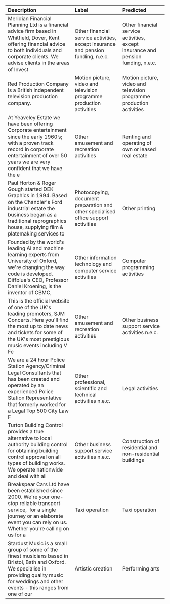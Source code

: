 | Description                                                                                                                                                                                              | Label                                                                              | Predicted                                                                        |
|:---------------------------------------------------------------------------------------------------------------------------------------------------------------------------------------------------------|:-----------------------------------------------------------------------------------|:---------------------------------------------------------------------------------|
| Meridian Financial Planning Ltd is a financial advice firm based in Whitfield, Dover, Kent offering financial advice to both individuals and corporate clients. We advise clients in the areas of Invest | Other financial service activities, except insurance and pension funding, n.e.c.   | Other financial service activities, except insurance and pension funding, n.e.c. |
| Red Production Company is a British independent television production company.                                                                                                                           | Motion picture, video and television programme production activities               | Motion picture, video and television programme production activities             |
| At Yeaveley Estate we have been offering Corporate entertainment since the early 1960’s; with a proven track record in corporate entertainment of over 50 years we are very confident that we have the e | Other amusement and recreation activities                                          | Renting and operating of own or leased real estate                               |
| Paul Horton & Roger Gough started DEK Graphics in 1994. Based on the Chandler's Ford industrial estate the business began as a traditional reprographics house, supplying film & platemaking services to | Photocopying, document preparation and other specialised office support activities | Other printing                                                                   |
| Founded by the world's leading AI and machine learning experts from University of Oxford, we're changing the way code is developed. Diffblue's CEO, Professor Daniel Kroening, is the inventor of CBMC,  | Other information technology and computer service activities                       | Computer programming activities                                                  |
| This is the official website of one of the UK's leading promoters, SJM Concerts. Here you'll find the most up to date news and tickets for some of the UK's most prestigious music events including V Fe | Other amusement and recreation activities                                          | Other business support service activities n.e.c.                                 |
| We are a 24 hour Police Station Agency/Criminal Legal Consultants that has been created and operated by an experienced Police Station Representative that formerly worked for a Legal Top 500 City Law F | Other professional, scientific and technical activities n.e.c.                     | Legal activities                                                                 |
| Turton Building Control provides a true alternative to local authority building control for obtaining building control approval on all types of building works. We operate nationwide and deal with all  | Other business support service activities n.e.c.                                   | Construction of residential and non-residential buildings                        |
| Breakspear Cars Ltd have been established since 2000. We're your one-stop reliable transport service,  for a single journey or an elaborate event you can rely on us. Whether you're calling on us for a | Taxi operation                                                                     | Taxi operation                                                                   |
| Stardust Music is a small group of some of the finest musicians based in Bristol, Bath and Oxford. We specialise in providing quality music for weddings and other events - this ranges from one of our  | Artistic creation                                                                  | Performing arts                                                                  |